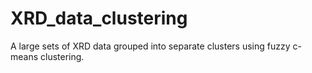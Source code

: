 # XRD_data_clustering
A large sets of XRD data grouped into separate clusters using fuzzy c-means clustering. 
